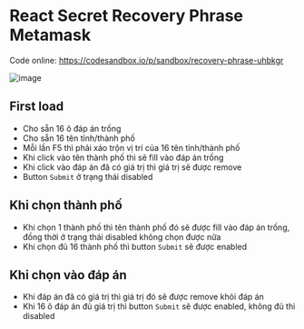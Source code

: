# React Secret Recovery Phrase Metamask
Code online: https://codesandbox.io/p/sandbox/recovery-phrase-uhbkgr

![image](https://github.com/kentrung/react-recovery-phrase/assets/15643762/c5e3ed02-7a73-480a-99ac-7600312b391b)


## First load
  - Cho sẵn 16 ô đáp án trống
  - Cho sẵn 16 tên tỉnh/thành phố
  - Mỗi lần F5 thì phải xáo trộn vị trí của 16 tên tỉnh/thành phố
  - Khi click vào tên thành phố thì sẽ fill vào đáp án trống
  - Khi click vào đáp án đã có giá trị thì giá trị sẽ được remove
  - Button `Submit` ở trạng thái disabled
  
## Khi chọn thành phố
  - Khi chọn 1 thành phố thì tên thành phố đó sẽ được fill vào đáp án trống, đồng thời ở trạng thái disabled không chọn được nữa
  - Khi chọn đủ 16 thành phố thì button `Submit` sẽ được enabled

## Khi chọn vào đáp án
  - Khi đáp án đã có giá trị thì giá trị đó sẽ được remove khỏi đáp án
  - Khi 16 ô đáp án đủ giá trị thì button `Submit` sẽ được enabled, không đủ thì disabled
